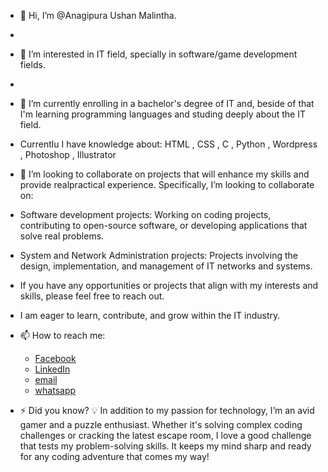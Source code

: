 - 👋 Hi, I’m @Anagipura Ushan Malintha.
- 
- 👀 I’m interested in IT field, specially in software/game development fields.
- 
- 🌱 I’m currently enrolling in a bachelor's degree of IT and, beside of that I'm learning programming languages and studing deeply about the IT field.
-    Currentlu I have knowledge about: HTML , CSS , C , Python , Wordpress , Photoshop , Illustrator

- 💞️ I’m looking to collaborate on projects that will enhance my skills and provide realpractical experience. Specifically, I’m looking to collaborate on:
-    Software development projects:  Working on coding projects, contributing to open-source software, or developing applications that solve real problems.
-    System and Network Administration projects: Projects involving the design, implementation, and management of IT networks and systems.

-    If you have any opportunities or projects that align with my interests and skills, please feel free to reach out.
-    I am eager to learn, contribute, and grow within the IT industry.
   
- 📫 How to reach me:
  - [Facebook](https://www.facebook.com/Ushan.Malintha)
  - [LinkedIn](https://www.linkedin.com/in/ushan-malintha)
  - [email](ushanmalintha123@gmail.com)
  - [whatsapp](+94766520278)

- ⚡ Did you know? 💡 In addition to my passion for technology, I’m an avid gamer and a puzzle enthusiast. Whether it's solving complex coding challenges or cracking the latest escape room, I love a good challenge that tests my problem-solving skills. It keeps my mind sharp and ready for any coding adventure that comes my way!



<!---
Anagipura/Anagipura is a ✨ special ✨ repository because its `README.md` (this file) appears on your GitHub profile.
You can click the Preview link to take a look at your changes.
--->
